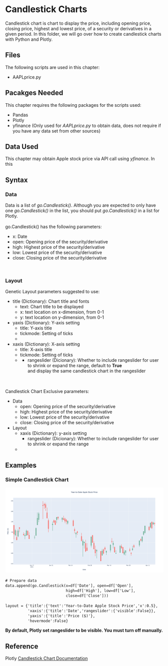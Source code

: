 # Candlestick Charts
Candlestick chart is chart to display the price, including opening price, closing price, highest and lowest price, of a security or derivatives in a given period. In this folder, we will go over how to create candlestick charts with Python and Plotly.

## Files
The following scripts are used in this chapter:
<ul>
	<li>AAPLprice.py</li>
</ul>

## Pacakges Needed
This chapter requires the following packages for the scripts used:
<ul>
	<li>Pandas</li>
	<li>Plotly</li>
	<li>yfinance (Only used for <i>AAPLprice.py</i> to obtain data, does not require if you have any data set from other sources)</li>
</ul>

## Data Used
This chapter may obtain Apple stock price via API call using <i>yfinance</i>. In this

## Syntax
### Data
Data is a list of <i>go.Candlestick()</i>. Although you are expected to only have one <i>go.Candlestick()</i> in the list, you should put <i>go.Candlestick()</i> in a list for Plotly.
<br><br>
go.Candlestick() has the following parameters:
<ul>
	<li>x: Date</li>
	<li>open: Opening price of the security/derivative</li>
	<li>high: Highest price of the security/derivative</li>
	<li>low: Lowest price of the security/derivative</li>
	<li>close: Closing price of the security/derivative</li>
</ul>
<br>


### Layout
Genetic Layout parameters suggested to use:
<ul>
	<li>title (Dictionary): Chart title and fonts 
		<ul>
			<li>text: Chart title to be displayed</li>
			<li>x: text location on x-dimension, from 0-1</li>
			<li>y: text location on y-dimension, from 0-1</li>
		</ul></li>
	<li>yaxis (Dictionary): Y-axis setting
		<ul>
			<li>title: Y-axis title</li>
			<li>tickmode: Setting of ticks</li>
			<li></li>
		</ul></li>
	<li>xaxis (Dictionary): X-axis setting
		<ul>
			<li>title: X-axis title</li>
			<li>tickmode: Setting of ticks</li>
			<li><ul>
				<li>rangeslider (Dicionary): Whether to include rangeslider for user to shrink or expand the range, default to <b>True</b> </li> and display the same candlestick chart in the rangeslider
			</ul></li>
		</ul></li>
	
</ul>
<br><br>
Candlestick Chart Exclusive parameters:
<ul>
	<li>Data
		<ul>
			<li>open: Opening price of the security/derivative</li>
			<li>high: Highest price of the security/derivative</li>
			<li>low: Lowest price of the security/derivative</li>
			<li>close: Closing price of the security/derivative</li>
		</ul></li>
	<li>Layout
		<ul>
			<li>xaxis (Dictionary): y-axis setting
				<ul>
					<li>rangeslider (Dicionary): Whether to include rangeslider for user to shrink or expand the range</li>
				</ul></li>
			<li></li>
		</ul></li>
</ul>


## Examples
### Simple Candlestick Chart
<img src=Candlestick.png>

```
# Prepare data
data.append(go.Candlestick(x=df['Date'], open=df['Open'],
	                       high=df['High'], low=df['Low'],
	                       close=df['Close']))

layout = {'title':{'text':'Year-to-Date Apple Stock Price','x':0.5},
          'xaxis':{'title':'Date','rangeslider':{'visible':False}},
		  'yaxis':{'title':'Price ($)'},
          'hovermode':False}
```

<b>By default, Plotly set rangeslider to be visible. You must turn off manually.</b>

## Reference
Plotly <a href=https://plotly.com/python/candlestick-charts/>Candlestick Chart Documentation</a>
